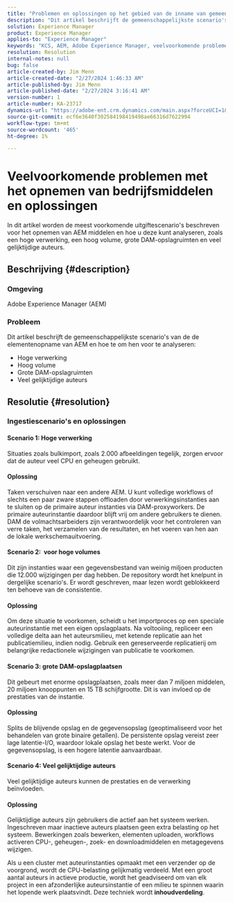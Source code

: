 ```yaml
---
title: "Problemen en oplossingen op het gebied van de inname van gemeenschappelijke bedrijfsmiddelen"
description: "Dit artikel beschrijft de gemeenschappelijkste scenario's van de de elementenopname van AEM en hoe te om hen te analyseren."
solution: Experience Manager
product: Experience Manager
applies-to: "Experience Manager"
keywords: "KCS, AEM, Adobe Experience Manager, veelvoorkomende problemen met het opnemen van bedrijfsmiddelen, oplossingen, probleemoplossing, partitionering van inhoud, hoge verwerking, hoog volume, grote DAM-opslagruimten, veel gelijktijdige auteurs"
resolution: Resolution
internal-notes: null
bug: false
article-created-by: Jim Menn
article-created-date: "2/27/2024 1:46:33 AM"
article-published-by: Jim Menn
article-published-date: "2/27/2024 3:16:41 AM"
version-number: 1
article-number: KA-23717
dynamics-url: "https://adobe-ent.crm.dynamics.com/main.aspx?forceUCI=1&pagetype=entityrecord&etn=knowledgearticle&id=d7ee0108-12d5-ee11-9079-6045bd006268"
source-git-commit: ecf6e3640f302584198419498ae66316d7622994
workflow-type: tm+mt
source-wordcount: '465'
ht-degree: 1%

---
```


# Veelvoorkomende problemen met het opnemen van bedrijfsmiddelen en oplossingen


In dit artikel worden de meest voorkomende uitgiftescenario&#39;s beschreven voor het opnemen van AEM middelen en hoe u deze kunt analyseren, zoals een hoge verwerking, een hoog volume, grote DAM-opslagruimten en veel gelijktijdige auteurs.

## Beschrijving {#description}


### Omgeving

Adobe Experience Manager (AEM)

### Probleem

Dit artikel beschrijft de gemeenschappelijkste scenario&#39;s van de de elementenopname van AEM en hoe te om hen voor te analyseren:

- Hoge verwerking
- Hoog volume
- Grote DAM-opslagruimten
- Veel gelijktijdige auteurs



## Resolutie {#resolution}


### Ingestiescenario&#39;s en oplossingen

#### Scenario 1: Hoge verwerking

Situaties zoals bulkimport, zoals 2.000 afbeeldingen tegelijk, zorgen ervoor dat de auteur veel CPU en geheugen gebruikt.

#### Oplossing

Taken verschuiven naar een andere AEM. U kunt volledige workflows of slechts een paar zware stappen offloaden door verwerkingsinstanties aan te sluiten op de primaire auteur instanties via DAM-proxyworkers. De primaire auteurinstantie daardoor blijft vrij om andere gebruikers te dienen. DAM de volmachtsarbeiders zijn verantwoordelijk voor het controleren van verre taken, het verzamelen van de resultaten, en het voeren van hen aan de lokale werkschemauitvoering.

#### Scenario 2: &#x200B; voor hoge volumes

Dit zijn instanties waar een gegevensbestand van weinig miljoen producten die 12.000 wijzigingen per dag hebben. De repository wordt het knelpunt in dergelijke scenario&#39;s. Er wordt geschreven, maar lezen wordt geblokkeerd ten behoeve van de consistentie.

#### Oplossing

Om deze situatie te voorkomen, scheidt u het importproces op een speciale auteurinstantie met een eigen opslagplaats. Na voltooiing, repliceer een volledige delta aan het auteursmilieu, met ketende replicatie aan het publicatiemilieu, indien nodig. Gebruik een gereserveerde replicatierij om belangrijke redactionele wijzigingen van publicatie te voorkomen.

#### Scenario 3: grote DAM-opslagplaatsen

Dit gebeurt met enorme opslagplaatsen, zoals meer dan 7 miljoen middelen, 20 miljoen knooppunten en 15 TB schijfgrootte. Dit is van invloed op de prestaties van de instantie.

#### Oplossing

Splits de blijvende opslag en de gegevensopslag (geoptimaliseerd voor het behandelen van grote binaire getallen). De persistente opslag vereist zeer lage latentie-I/O, waardoor lokale opslag het beste werkt. Voor de gegevensopslag, is een hogere latentie aanvaardbaar.

#### Scenario 4: Veel gelijktijdige auteurs

Veel gelijktijdige auteurs kunnen de prestaties en de verwerking beïnvloeden.

#### Oplossing

Gelijktijdige auteurs zijn gebruikers die actief aan het systeem werken. Ingeschreven maar inactieve auteurs plaatsen geen extra belasting op het systeem. Bewerkingen zoals bewerken, elementen uploaden, workflows activeren CPU-, geheugen-, zoek- en downloadmiddelen en metagegevens wijzigen.

Als u een cluster met auteurinstanties opmaakt met een verzender op de voorgrond, wordt de CPU-belasting gelijkmatig verdeeld. Met een groot aantal auteurs in actieve productie, wordt het geadviseerd om van elk project in een afzonderlijke auteursinstantie of een milieu te spinnen waarin het lopende werk plaatsvindt. Deze techniek wordt <b>inhoudverdeling</b>.

